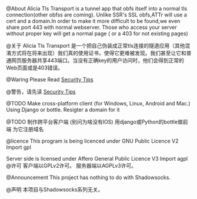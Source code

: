 @About
Alicia Tls Transport is a tunnel app that obfs itself into a normal tls connection(other obfss are coming).
Unlike SSR's SSL obfs,ATTr will use a cert and a domain.In order to make it more difficult to be found,we even share port 443 with normal webserver. Those who access your server without proper key will get a normal page ( or a 403 for not existing pages)

@关于
Alicia Tls Transport 是一个把自己伪装成正常tls连接的隧道应用（其他混淆方式将在将来出现）我们真的使用证书，使得它更难被发现。我们甚至让它和普通网页服务器共享443端口。当没有正确key的用户访问时，他们会得到正常的Web页面或是403错误。

@Waring
Please Read [Security Tips](https://github.com/RiccaAtAlicia/AliciaTlsTransport/blob/master/Docs/Meta/Security.md)

@警告，请先读 [Security Tips](https://github.com/RiccaAtAlicia/AliciaTlsTransport/blob/master/Docs/Meta/Security.md)

@TODO
Make cross-platform client (for Windows, Linux, Android and Mac.)
Using Django or bottle.
Resigter a domain for it

@TODO
制作跨平台客户端 (别问为啥没有IOS)
用django或Python的bottle做前端
为它注册域名

@licence
This program is being licenced under GNU Public Licence V2
Import gpl

Server side is licensed under Affero General Public Licence V3
Import agpl
@许可
客户端以GPLv2许可。
服务器端以AGPLv3许可。

@Announcement
This project has nothing to do with Shadowsocks.

@声明
本项目与Shadowsocks系列无关。
